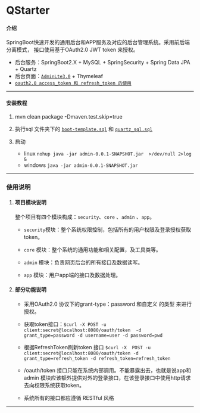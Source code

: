 # QStarter


#### 介绍

SpringBoot快速开发的通用后台和APP服务及对应的后台管理系统。采用前后端分离模式，
接口使用基于OAuth2.0 JWT token 来授权。

+ 后台服务：SpringBoot2.X + MySQL + SpringSecurity + Spring Data JPA + Quartz
+ 后台页面：[`AdminLte3.0`](https://github.com/ColorlibHQ/AdminLTE) + Thymeleaf 
+ [`oauth2.0 access_token 和 refresh_token 的使用`](/doc/token和refresh_token的使用.doc) 

---

#### 安装教程

1. mvn clean package -Dmaven.test.skip=true

2. 执行sql 文件夹下的  [`boot-template.sql`](/sql/boot-template.sql) 和 [`quartz_sql.sql`](/sql/quartz_sql.sql)

3. 启动
    +  linux      `nohup java -jar admin-0.0.1-SNAPSHOT.jar  >/dev/null 2>log & `
    +  windows    `java -jar admin-0.0.1-SNAPSHOT.jar`

---
### 使用说明

1. #### 项目模块说明
      整个项目有四个模块构成：`security`、`core` 、`admin` 、`app`。
   
    + `security`模块：整个系统权限控制，包括所有的用户权限及登录授权获取token。
   
    + `core` 模块：整个系统的通用功能和相关配置，及工具类等。
   
    + `admin` 模块：负责网页后台的所有接口及数据读写。
    
    + `app` 模块：用户app端的接口及数据处理。

2. #### 部分功能说明
   
   * 采用OAuth2.0 协议下的grant-type：password 和自定义 的类型 来进行授权。
   
   * 获取token接口：`$curl -X POST -u client:secret@localhost:8080/oauth/token  -d grant_type=password -d username=user -d password=pwd`
   * 根据RefreshToken刷新token 接口 `$curl -X  POST -u client:secret@localhost:8080/oauth/token -d grant_type=refresh_token -d refresh_token=refresh_token`
   * /oauth/token 接口只能在系统内部调用。不能暴露出去，也就是说app和admin 模块应该额外提供对外的登录接口，在该登录接口中使用http请求去向权限系统获取token。
   * 系统所有的接口都应遵循 RESTful 风格
---

